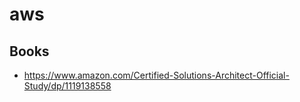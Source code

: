 # aws

## Books
- https://www.amazon.com/Certified-Solutions-Architect-Official-Study/dp/1119138558
